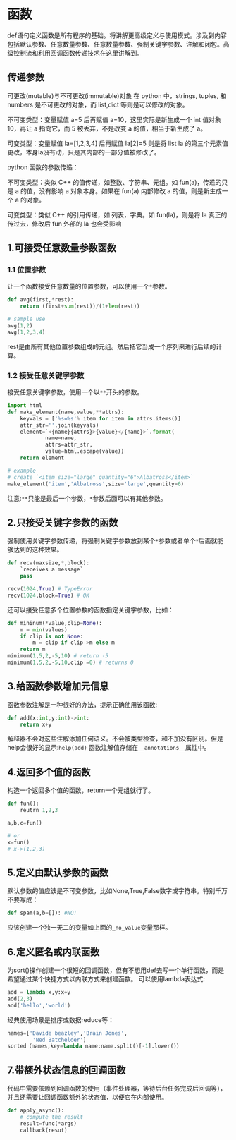 # 函数
def语句定义函数是所有程序的基础。将讲解更高级定义与使用模式。涉及到内容包括默认参数、任意数量参数、任意数量参数、强制关键字参数、注解和闭包。高级控制流和利用回调函数传递技术在这里讲解到。

## 传递参数
可更改(mutable)与不可更改(immutable)对象
在 python 中，strings, tuples, 和 numbers 是不可更改的对象，而 list,dict 等则是可以修改的对象。

不可变类型：变量赋值 a=5 后再赋值 a=10，这里实际是新生成一个 int 值对象 10，再让 a 指向它，而 5 被丢弃，不是改变 a 的值，相当于新生成了 a。

可变类型：变量赋值 la=[1,2,3,4] 后再赋值 la[2]=5 则是将 list la 的第三个元素值更改，本身la没有动，只是其内部的一部分值被修改了。

python 函数的参数传递：

不可变类型：类似 C++ 的值传递，如整数、字符串、元组。如 fun(a)，传递的只是 a 的值，没有影响 a 对象本身。如果在 fun(a) 内部修改 a 的值，则是新生成一个 a 的对象。

可变类型：类似 C++ 的引用传递，如 列表，字典。如 fun(la)，则是将 la 真正的传过去，修改后 fun 外部的 la 也会受影响

## 1.可接受任意数量参数函数

### 1.1 位置参数
让一个函数接受任意数量的位置参数，可以使用一个`*`参数。

```python
def avg(first,*rest):
	return (first+sum(rest))/(1+len(rest))

# sample use
avg(1,2)
avg(1,2,3,4)
```
rest是由所有其他位置参数组成的元组。然后把它当成一个序列来进行后续的计算。

### 1.2 接受任意关键字参数
接受任意关键字参数，使用一个以`**`开头的参数。

```python
import html
def make_element(name,value,**attrs):
	keyvals = ['%s=%s'% item for item in attrs.items()]
	attr_str=''.join(keyvals)
	element=`<{name}{attrs}>{value}</{name}>`.format(
			name=name,
			attrs=attr_str,
			value=html.escape(value))
	return element

# example
# create `<item size="large" quantity="6">Albatross</item>`
make_element('item','Albatross',size='large',quantity=6)
```

注意:`**`只能是最后一个参数，`*`参数后面可以有其他参数。

## 2.只接受关键字参数的函数

强制使用关键字参数传递，将强制关键字参数放到某个`*`参数或者单个`*`后面就能够达到的这种效果。

```python
def recv(maxsize,*,block):
	`receives a message`
	pass

recv(1024,True) # TypeError
recv(1024,block=True) # OK
```
还可以接受任意多个位置参数的函数指定关键字参数，比如：

```python
def mininum(*value,clip=None):
	m = min(values)
	if clip is not None:
		m = clip if clip >m else m
	return m
minimum(1,5,2,-5,10) # return -5
minimum(1,5,2,-5,10,clip =0) # returns 0
```

## 3.给函数参数增加元信息

函数参数注解是一种很好的办法，提示正确使用该函数:

```python
def add(x:int,y:int)->int:
	return x+y
```
解释器不会对这些注解添加任何语义。不会被类型检查，和不加没有区别。但是help会很好的显示:`help(add)`
函数注解值存储在`__annotations__`属性中。

## 4.返回多个值的函数
构造一个返回多个值的函数，return一个元组就行了。

```python
def fun():
	reutrn 1,2,3

a,b,c=fun()

# or
x=fun()
# x->(1,2,3)
```

## 5.定义由默认参数的函数
默认参数的值应该是不可变参数，比如None,True,False数字或字符串。特别千万不要写成：

```python
def spam(a,b=[]): #NO!
```
应该创建一个独一无二的变量如上面的`_no_value`变量那样。

## 6.定义匿名或内联函数

为sort()操作创建一个很短的回调函数，但有不想用def去写一个单行函数，而是希望通过某个快捷方式以内联方式来创建函数。
可以使用lambda表达式:

```python
add = lambda x,y:x+y
add(2,3)
add('hello','world')
```
经典使用场景是排序或数据reduce等：

```python
names=['Davide beazley','Brain Jones',
		'Ned Batchelder']
sorted（names,key=lambda name:name.split()[-1].lower()）
```

## 7.带额外状态信息的回调函数

代码中需要依赖到回调函数的使用（事件处理器，等待后台任务完成后回调等），并且还需要让回调函数额外的状态值，以便它在内部使用。

```python
def apply_async():
	# compute the result
	result=func(*args)
	callback(resut)
```